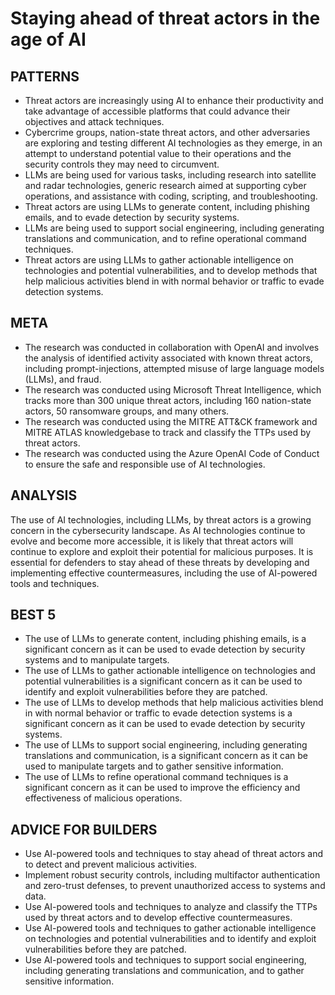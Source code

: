 # Staying ahead of threat actors in the age of AI

## PATTERNS

* Threat actors are increasingly using AI to enhance their productivity and take advantage of accessible platforms that could advance their objectives and attack techniques.
* Cybercrime groups, nation-state threat actors, and other adversaries are exploring and testing different AI technologies as they emerge, in an attempt to understand potential value to their operations and the security controls they may need to circumvent.
* LLMs are being used for various tasks, including research into satellite and radar technologies, generic research aimed at supporting cyber operations, and assistance with coding, scripting, and troubleshooting.
* Threat actors are using LLMs to generate content, including phishing emails, and to evade detection by security systems.
* LLMs are being used to support social engineering, including generating translations and communication, and to refine operational command techniques.
* Threat actors are using LLMs to gather actionable intelligence on technologies and potential vulnerabilities, and to develop methods that help malicious activities blend in with normal behavior or traffic to evade detection systems.

## META

* The research was conducted in collaboration with OpenAI and involves the analysis of identified activity associated with known threat actors, including prompt-injections, attempted misuse of large language models (LLMs), and fraud.
* The research was conducted using Microsoft Threat Intelligence, which tracks more than 300 unique threat actors, including 160 nation-state actors, 50 ransomware groups, and many others.
* The research was conducted using the MITRE ATT&CK framework and MITRE ATLAS knowledgebase to track and classify the TTPs used by threat actors.
* The research was conducted using the Azure OpenAI Code of Conduct to ensure the safe and responsible use of AI technologies.

## ANALYSIS

The use of AI technologies, including LLMs, by threat actors is a growing concern in the cybersecurity landscape. As AI technologies continue to evolve and become more accessible, it is likely that threat actors will continue to explore and exploit their potential for malicious purposes. It is essential for defenders to stay ahead of these threats by developing and implementing effective countermeasures, including the use of AI-powered tools and techniques.

## BEST 5

* The use of LLMs to generate content, including phishing emails, is a significant concern as it can be used to evade detection by security systems and to manipulate targets.
* The use of LLMs to gather actionable intelligence on technologies and potential vulnerabilities is a significant concern as it can be used to identify and exploit vulnerabilities before they are patched.
* The use of LLMs to develop methods that help malicious activities blend in with normal behavior or traffic to evade detection systems is a significant concern as it can be used to evade detection by security systems.
* The use of LLMs to support social engineering, including generating translations and communication, is a significant concern as it can be used to manipulate targets and to gather sensitive information.
* The use of LLMs to refine operational command techniques is a significant concern as it can be used to improve the efficiency and effectiveness of malicious operations.

## ADVICE FOR BUILDERS

* Use AI-powered tools and techniques to stay ahead of threat actors and to detect and prevent malicious activities.
* Implement robust security controls, including multifactor authentication and zero-trust defenses, to prevent unauthorized access to systems and data.
* Use AI-powered tools and techniques to analyze and classify the TTPs used by threat actors and to develop effective countermeasures.
* Use AI-powered tools and techniques to gather actionable intelligence on technologies and potential vulnerabilities and to identify and exploit vulnerabilities before they are patched.
* Use AI-powered tools and techniques to support social engineering, including generating translations and communication, and to gather sensitive information.
